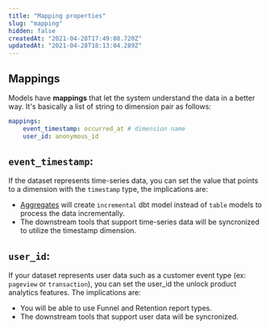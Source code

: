 ```yaml
---
title: "Mapping properties"
slug: "mapping"
hidden: false
createdAt: "2021-04-28T17:49:08.720Z"
updatedAt: "2021-04-28T18:13:04.289Z"
---
```

## Mappings

Models have **mappings** that let the system understand the data in a better way. It's basically a list of string to dimension pair as follows:

```yml
mappings:
    event_timestamp: occurred_at # dimension name
    user_id: anonymous_id
```

##  `event_timestamp`: 
If the dataset represents time-series data, you can set the value that points to a dimension with the `timestamp` type, the implications are:
* [Aggregates](/introduction/aggregates) will create `incremental` dbt model instead of `table` models to process the data incrementally.
* The downstream tools that support time-series data will be syncronized to utilize the timestamp dimension.

##  `user_id`: 
 If your dataset represents user data such as a customer event type (ex: `pageview` or `transaction`), you can set the user_id the unlock product analytics features. The implications are:
* You will be able to use Funnel and Retention report types.
* The downstream tools that support user data will be syncronized.
